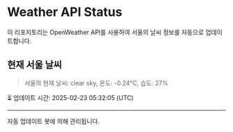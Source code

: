 
# Weather API Status

이 리포지토리는 OpenWeather API를 사용하여 서울의 날씨 정보를 자동으로 업데이트합니다.

## 현재 서울 날씨
> 서울의 현재 날씨: clear sky, 온도: -0.24°C, 습도: 27%

⏳ 업데이트 시간: 2025-02-23 05:32:05 (UTC)

---
자동 업데이트 봇에 의해 관리됩니다.

